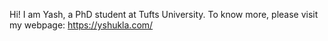 Hi! I am Yash, a PhD student at Tufts University. To know more, please visit my webpage: https://yshukla.com/
